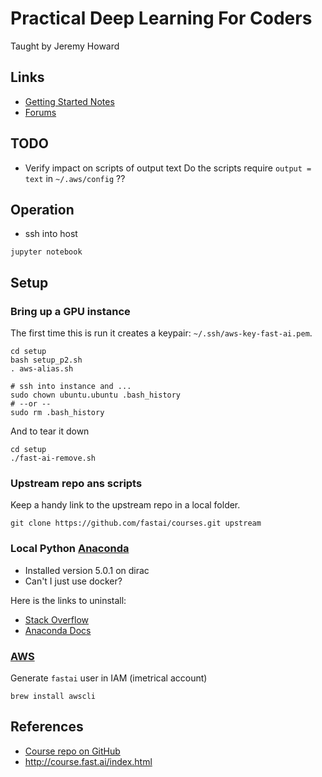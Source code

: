 # Practical Deep Learning For Coders
Taught by Jeremy Howard

## Links
- [Getting Started Notes](http://course.fast.ai/start.html)
- [Forums](http://forums.fast.ai/)

## TODO
- Verify impact on scripts of output text
Do the scripts require `output = text` in `~/.aws/config` ??

## Operation
- ssh into host
```
jupyter notebook
```

## Setup 
### Bring up a GPU instance
The first time this is run it creates a keypair: `~/.ssh/aws-key-fast-ai.pem`.
```
cd setup
bash setup_p2.sh
. aws-alias.sh

# ssh into instance and ...
sudo chown ubuntu.ubuntu .bash_history
# --or --
sudo rm .bash_history

```

And to tear it down
```
cd setup
./fast-ai-remove.sh 
```

### Upstream repo ans scripts
Keep a handy link to the upstream repo in a local folder.
```
git clone https://github.com/fastai/courses.git upstream
```

### Local Python [Anaconda](https://www.anaconda.com/download/#macos)
- Installed version 5.0.1 on dirac
- Can't I just use docker?

Here is the links to uninstall: 
- [Stack Overflow](https://stackoverflow.com/questions/22585235/python-anaconda-how-to-safely-uninstall)
- [Anaconda Docs](https://docs.anaconda.com/anaconda/install/uninstall)

### [AWS](http://course.fast.ai/lessons/aws.html)
Generate `fastai` user in IAM (imetrical account)
```
brew install awscli
```


## References
- [Course repo on GitHub](https://github.com/fastai/courses/tree/master/setup)
- http://course.fast.ai/index.html